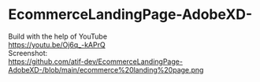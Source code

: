 # EcommerceLandingPage-AdobeXD-
Build with the help of YouTube <br/>
https://youtu.be/Oj6q_-kAPrQ <br/>
Screenshot: <br/>
https://github.com/atif-dev/EcommerceLandingPage-AdobeXD-/blob/main/ecommerce%20landing%20page.png
